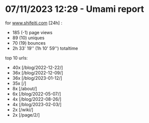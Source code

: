 # 07/11/2023 12:29 - Umami report
for www.shifeiti.com [24h] :

 - 185 (-1) page views
 - 89 (10) uniques
 - 70 (19) bounces
 - 2h 33' 19'' (1h 10' 59'') totaltime


top 10 urls:
 - 40x [/blog/2022-12-22/]
 - 36x [/blog/2022-12-09/]
 - 36x [/blog/2023-01-12/]
 - 35x [/]
 - 8x [/about/]
 - 6x [/blog/2022-05-07/]
 - 4x [/blog/2022-08-26/]
 - 4x [/blog/2023-02-03/]
 - 2x [/wiki/]
 - 2x [/page/2/]


